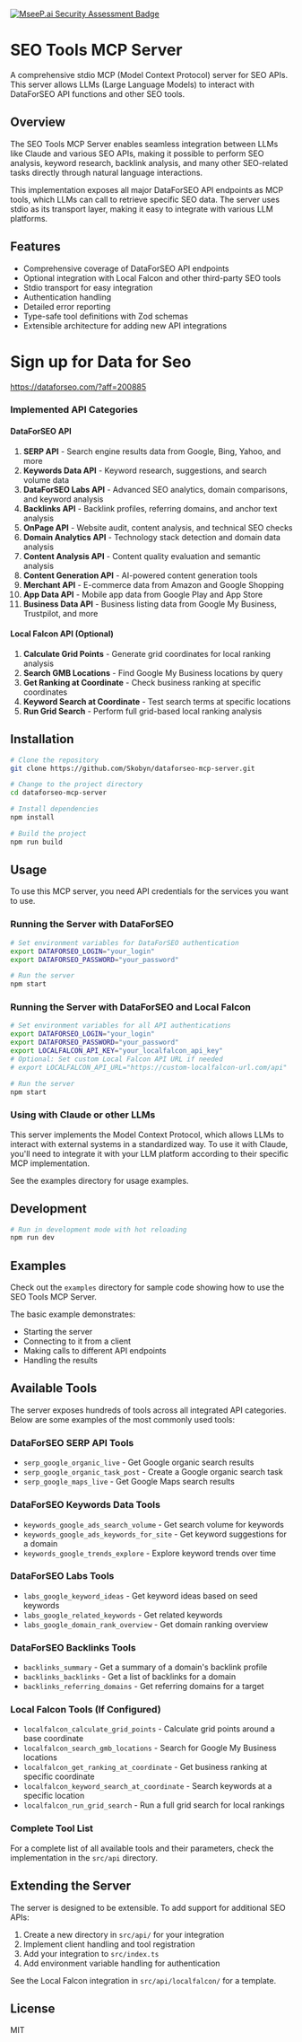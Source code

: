 [![MseeP.ai Security Assessment Badge](https://mseep.net/pr/skobyn-dataforseo-mcp-server-badge.png)](https://mseep.ai/app/skobyn-dataforseo-mcp-server)

# SEO Tools MCP Server

A comprehensive stdio MCP (Model Context Protocol) server for SEO APIs. This server allows LLMs (Large Language Models) to interact with DataForSEO API functions and other SEO tools.

## Overview

The SEO Tools MCP Server enables seamless integration between LLMs like Claude and various SEO APIs, making it possible to perform SEO analysis, keyword research, backlink analysis, and many other SEO-related tasks directly through natural language interactions.

This implementation exposes all major DataForSEO API endpoints as MCP tools, which LLMs can call to retrieve specific SEO data. The server uses stdio as its transport layer, making it easy to integrate with various LLM platforms.

## Features

- Comprehensive coverage of DataForSEO API endpoints
- Optional integration with Local Falcon and other third-party SEO tools
- Stdio transport for easy integration
- Authentication handling
- Detailed error reporting
- Type-safe tool definitions with Zod schemas
- Extensible architecture for adding new API integrations

# Sign up for Data for Seo

https://dataforseo.com/?aff=200885

### Implemented API Categories

#### DataForSEO API
1. **SERP API** - Search engine results data from Google, Bing, Yahoo, and more
2. **Keywords Data API** - Keyword research, suggestions, and search volume data
3. **DataForSEO Labs API** - Advanced SEO analytics, domain comparisons, and keyword analysis
4. **Backlinks API** - Backlink profiles, referring domains, and anchor text analysis
5. **OnPage API** - Website audit, content analysis, and technical SEO checks
6. **Domain Analytics API** - Technology stack detection and domain data analysis
7. **Content Analysis API** - Content quality evaluation and semantic analysis
8. **Content Generation API** - AI-powered content generation tools
9. **Merchant API** - E-commerce data from Amazon and Google Shopping
10. **App Data API** - Mobile app data from Google Play and App Store
11. **Business Data API** - Business listing data from Google My Business, Trustpilot, and more

#### Local Falcon API (Optional)
1. **Calculate Grid Points** - Generate grid coordinates for local ranking analysis
2. **Search GMB Locations** - Find Google My Business locations by query
3. **Get Ranking at Coordinate** - Check business ranking at specific coordinates
4. **Keyword Search at Coordinate** - Test search terms at specific locations
5. **Run Grid Search** - Perform full grid-based local ranking analysis

## Installation

```bash
# Clone the repository
git clone https://github.com/Skobyn/dataforseo-mcp-server.git

# Change to the project directory
cd dataforseo-mcp-server

# Install dependencies
npm install

# Build the project
npm run build
```

## Usage

To use this MCP server, you need API credentials for the services you want to use.

### Running the Server with DataForSEO

```bash
# Set environment variables for DataForSEO authentication
export DATAFORSEO_LOGIN="your_login"
export DATAFORSEO_PASSWORD="your_password"

# Run the server
npm start
```

### Running the Server with DataForSEO and Local Falcon

```bash
# Set environment variables for all API authentications
export DATAFORSEO_LOGIN="your_login"
export DATAFORSEO_PASSWORD="your_password"
export LOCALFALCON_API_KEY="your_localfalcon_api_key"
# Optional: Set custom Local Falcon API URL if needed
# export LOCALFALCON_API_URL="https://custom-localfalcon-url.com/api"

# Run the server
npm start
```

### Using with Claude or other LLMs

This server implements the Model Context Protocol, which allows LLMs to interact with external systems in a standardized way. To use it with Claude, you'll need to integrate it with your LLM platform according to their specific MCP implementation.

See the examples directory for usage examples.

## Development

```bash
# Run in development mode with hot reloading
npm run dev
```

## Examples

Check out the `examples` directory for sample code showing how to use the SEO Tools MCP Server.

The basic example demonstrates:
- Starting the server
- Connecting to it from a client
- Making calls to different API endpoints
- Handling the results

## Available Tools

The server exposes hundreds of tools across all integrated API categories. Below are some examples of the most commonly used tools:

### DataForSEO SERP API Tools
- `serp_google_organic_live` - Get Google organic search results
- `serp_google_organic_task_post` - Create a Google organic search task
- `serp_google_maps_live` - Get Google Maps search results

### DataForSEO Keywords Data Tools
- `keywords_google_ads_search_volume` - Get search volume for keywords
- `keywords_google_ads_keywords_for_site` - Get keyword suggestions for a domain
- `keywords_google_trends_explore` - Explore keyword trends over time

### DataForSEO Labs Tools
- `labs_google_keyword_ideas` - Get keyword ideas based on seed keywords
- `labs_google_related_keywords` - Get related keywords
- `labs_google_domain_rank_overview` - Get domain ranking overview

### DataForSEO Backlinks Tools
- `backlinks_summary` - Get a summary of a domain's backlink profile
- `backlinks_backlinks` - Get a list of backlinks for a domain
- `backlinks_referring_domains` - Get referring domains for a target

### Local Falcon Tools (If Configured)
- `localfalcon_calculate_grid_points` - Calculate grid points around a base coordinate
- `localfalcon_search_gmb_locations` - Search for Google My Business locations
- `localfalcon_get_ranking_at_coordinate` - Get business ranking at specific coordinate
- `localfalcon_keyword_search_at_coordinate` - Search keywords at a specific location
- `localfalcon_run_grid_search` - Run a full grid search for local rankings

### Complete Tool List

For a complete list of all available tools and their parameters, check the implementation in the `src/api` directory.

## Extending the Server

The server is designed to be extensible. To add support for additional SEO APIs:

1. Create a new directory in `src/api/` for your integration
2. Implement client handling and tool registration
3. Add your integration to `src/index.ts`
4. Add environment variable handling for authentication

See the Local Falcon integration in `src/api/localfalcon/` for a template.

## License

MIT
